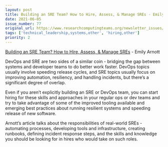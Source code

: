 ```yaml
---
layout: post
title: Building an SRE Team? How to Hire, Assess, & Manage SREs - Emily Arnott
date: 2021-06-05
issue_number: 77
original_url: https://www.researchcomputingteams.org/newsletter_issues/0077
tags: ['technical_leadership,systems,other', 'hiring,other']
priority: 2
---
```


<!-- markdownlint-disable MD033 -->
<!-- markdownlint-disable MD041 -->
<!-- markdownlint-disable MD049 -->

[Building an SRE Team? How to Hire, Assess, & Manage SREs](https://www.blameless.com/blog/sre-team) - Emily Arnott

DevOps and SRE are two sides of a similar coin - bridging the gap between systems and developer teams to do better work faster.  DevOps topics usually involve speeding release cycles, and SRE topics usually focus on improving automation, resiliency, and handling incidents, but there’s a significant degree of overlap.

Even if you aren’t explicitly building an SRE or DevOps team, you can start hiring for these skills and approaches in your regular ops or dev teams and try to take advantage of some of the improved tooling available and emerging best practices about running resilient systems and speeding release of new software.

Arnott’s article talks about the responsibilities of real-world SREs - automating processes, developing tools and infrastructure, creating runbooks, defining incident response steps, and the skills and knowledge you should be looking for in hires who would take on such roles.
